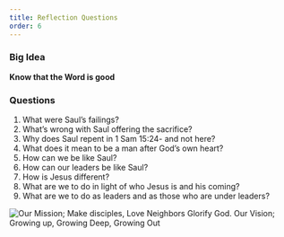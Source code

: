```yaml
---
title: Reflection Questions
order: 6
---
```


### Big Idea 
**Know that the Word is good**


### Questions

1.  What were Saul’s failings? 
2.  What’s wrong with Saul offering the sacrifice? 
3.  Why does Saul repent in 1 Sam 15:24- and not here? 
4.  What does it mean to be a man after God’s own heart? 
5.  How can we be like Saul? 
6.  How can our leaders be like Saul?
7.  How is Jesus different? 
8.  What are we to do in light of who Jesus is and his coming? 
9.  What are we to do as leaders and as those who are under leaders? 




![Our Mission; Make disciples, Love Neighbors Glorify God. Our Vision; Growing up, Growing Deep, Growing Out](https://raw.githubusercontent.com/stgeorgeshurstville/bulletin/main/images/upload.JPG)
